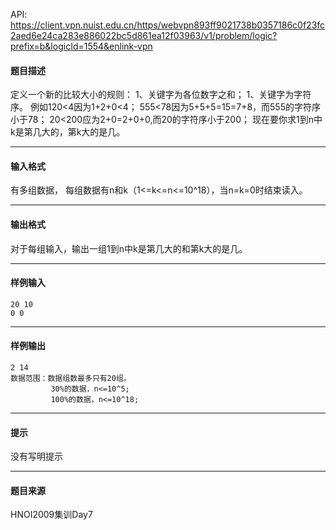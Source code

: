 API: https://client.vpn.nuist.edu.cn/https/webvpn893ff9021738b0357186c0f23fc2aed6e24ca283e886022bc5d861ea12f03963/v1/problem/logic?prefix=b&logicId=1554&enlink-vpn

#### 题目描述

定义一个新的比较大小的规则： 1、关键字为各位数字之和； 1、关键字为字符序。 例如120<4因为1+2+0<4； 555<78因为5+5+5=15=7+8，而555的字符序小于78； 20<200应为2+0=2+0+0,而20的字符序小于200； 现在要你求1到n中k是第几大的，第k大的是几。

---

#### 输入格式

有多组数据， 每组数据有n和k（1<=k<=n<=10^18），当n=k=0时结束读入。

---

#### 输出格式

对于每组输入，输出一组1到n中k是第几大的和第k大的是几。

---

#### 样例输入
```
20 10
0 0	
```

---

#### 样例输出
```
2 14
数据范围：数据组数最多只有20组。
         30%的数据，n<=10^5;
         100%的数据，n<=10^18;

```

---

#### 提示

没有写明提示

---

#### 题目来源

HNOI2009集训Day7